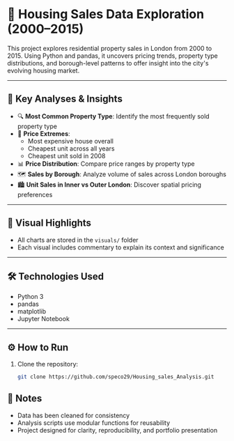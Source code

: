 # 🏡 Housing Sales Data Exploration (2000–2015)

This project explores residential property sales in London from 2000 to 2015. Using Python and pandas, it uncovers pricing trends, property type distributions, and borough-level patterns to offer insight into the city's evolving housing market.

---

## 🧮 Key Analyses & Insights

- 🔍 **Most Common Property Type**: Identify the most frequently sold property type
- 💸 **Price Extremes**:
  - Most expensive house overall
  - Cheapest unit across all years
  - Cheapest unit sold in 2008
- 📊 **Price Distribution**: Compare price ranges by property type
- 🗺️ **Sales by Borough**: Analyze volume of sales across London boroughs
- 🏙️ **Unit Sales in Inner vs Outer London**: Discover spatial pricing preferences

---

## 📸 Visual Highlights

- All charts are stored in the `visuals/` folder
- Each visual includes commentary to explain its context and significance

---

## 🛠️ Technologies Used

- Python 3
- pandas
- matplotlib
- Jupyter Notebook

---

## ⚙️ How to Run

1. Clone the repository:
   ```bash
   git clone https://github.com/speco29/Housing_sales_Analysis.git
    ```

## 📌 Notes
- Data has been cleaned for consistency
- Analysis scripts use modular functions for reusability
- Project designed for clarity, reproducibility, and portfolio presentation
